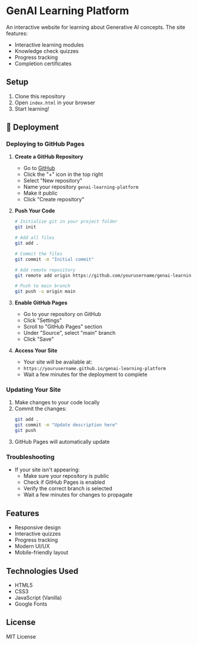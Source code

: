 # GenAI Learning Platform

An interactive website for learning about Generative AI concepts. The site features:

- Interactive learning modules
- Knowledge check quizzes
- Progress tracking
- Completion certificates

## Setup

1. Clone this repository
2. Open `index.html` in your browser
3. Start learning!

## 🚀 Deployment

### Deploying to GitHub Pages

1. **Create a GitHub Repository**
   - Go to [GitHub](https://github.com)
   - Click the "+" icon in the top right
   - Select "New repository"
   - Name your repository `genai-learning-platform`
   - Make it public
   - Click "Create repository"

2. **Push Your Code**
   ```bash
   # Initialize git in your project folder
   git init

   # Add all files
   git add .

   # Commit the files
   git commit -m "Initial commit"

   # Add remote repository
   git remote add origin https://github.com/yourusername/genai-learning-platform.git

   # Push to main branch
   git push -u origin main
   ```

3. **Enable GitHub Pages**
   - Go to your repository on GitHub
   - Click "Settings"
   - Scroll to "GitHub Pages" section
   - Under "Source", select "main" branch
   - Click "Save"

4. **Access Your Site**
   - Your site will be available at:
   - `https://yourusername.github.io/genai-learning-platform`
   - Wait a few minutes for the deployment to complete

### Updating Your Site

1. Make changes to your code locally
2. Commit the changes:
   ```bash
   git add .
   git commit -m "Update description here"
   git push
   ```
3. GitHub Pages will automatically update

### Troubleshooting

- If your site isn't appearing:
  - Make sure your repository is public
  - Check if GitHub Pages is enabled
  - Verify the correct branch is selected
  - Wait a few minutes for changes to propagate

## Features

- Responsive design
- Interactive quizzes
- Progress tracking
- Modern UI/UX
- Mobile-friendly layout

## Technologies Used

- HTML5
- CSS3
- JavaScript (Vanilla)
- Google Fonts

## License

MIT License 